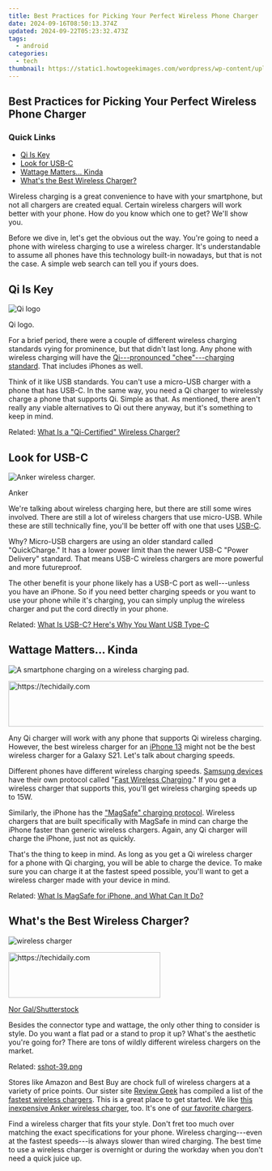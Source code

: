 ```yaml
---
title: Best Practices for Picking Your Perfect Wireless Phone Charger
date: 2024-09-16T08:50:13.374Z
updated: 2024-09-22T05:23:32.473Z
tags:
  - android
categories:
  - tech
thumbnail: https://static1.howtogeekimages.com/wordpress/wp-content/uploads/2021/12/shutterstock_1416605489.jpg
---
```


## Best Practices for Picking Your Perfect Wireless Phone Charger

### Quick Links

* [Qi Is Key](https://fox-cloud.techidaily.com/new-prestigious-directory-free-visuals-hubs-galore-online-for-2024/)
* [Look for USB-C](https://snapchat-videos.techidaily.com/new-in-2024-tech-tutorial-exporting-and-storing-your-snaps-safely/)
* [Wattage Matters... Kinda](https://youtube-data.techidaily.com/approved-rookie-recommendations-simple-profitable-youtube-purchases/)
* [What's the Best Wireless Charger?](https://tech-haven.techidaily.com/police-strike-down-vpns-upholding-cyber-law/)

 Wireless charging is a great convenience to have with your smartphone, but not all chargers are created equal. Certain wireless chargers will work better with your phone. How do you know which one to get? We'll show you.

 Before we dive in, let's get the obvious out the way. You're going to need a phone with wireless charging to use a wireless charger. It's understandable to assume all phones have this technology built-in nowadays, but that is not the case. A simple web search can tell you if yours does.

##  Qi Is Key

![Qi logo](https://static1.howtogeekimages.com/wordpress/wp-content/uploads/2021/12/Qi-logo.png) 

Qi logo.

 For a brief period, there were a couple of different wireless charging standards vying for prominence, but that didn't last long. Any phone with wireless charging will have the [Qi---pronounced "chee"---charging standard](https://smart-video-creator.techidaily.com/updated-2024-approved-mac-users-download-vllo-and-find-alternative-solutions/). That includes iPhones as well.

 Think of it like USB standards. You can't use a micro-USB charger with a phone that has USB-C. In the same way, you need a Qi charger to wirelessly charge a phone that supports Qi. Simple as that. As mentioned, there aren't really any viable alternatives to Qi out there anyway, but it's something to keep in mind.

Related: [What Is a "Qi-Certified" Wireless Charger?](https://smart-video-creator.techidaily.com/updated-2024-approved-mac-users-download-vllo-and-find-alternative-solutions/) 

##  Look for USB-C

![Anker wireless charger.](https://static1.howtogeekimages.com/wordpress/wp-content/uploads/2021/11/anker-wireless-charger.jpg) 

Anker

 We're talking about wireless charging here, but there are still some wires involved. There are still a lot of wireless chargers that use micro-USB. While these are still technically fine, you'll be better off with one that uses [USB-C](https://screen-activity-recording.techidaily.com/navigating-lenovo-screen-capture-tools-effortlessly/).

 Why? Micro-USB chargers are using an older standard called "QuickCharge." It has a lower power limit than the newer USB-C "Power Delivery" standard. That means USB-C wireless chargers are more powerful and more futureproof.

 The other benefit is your phone likely has a USB-C port as well---unless you have an iPhone. So if you need better charging speeds or you want to use your phone while it's charging, you can simply unplug the wireless charger and put the cord directly in your phone.

Related: [What Is USB-C? Here's Why You Want USB Type-C](https://screen-activity-recording.techidaily.com/navigating-lenovo-screen-capture-tools-effortlessly/) 

##  Wattage Matters... Kinda

![A smartphone charging on a wireless charging pad.](https://static1.howtogeekimages.com/wordpress/wp-content/uploads/2020/09/smartphone-charging-wirelessly.jpg?width=1198&amp;trim=1,1&amp;bg-color=000&amp;pad=1,1) 

<!-- affiliate ads begin -->
<a href="https://appsumo.8odi.net/c/5597632/2144271/7443" target="_top" id="2144271">
  <img src="//a.impactradius-go.com/display-ad/7443-2144271" border="0" alt="https://techidaily.com" width="600" height="90"/>
</a>
<img height="0" width="0" src="https://appsumo.8odi.net/i/5597632/2144271/7443" style="position:absolute;visibility:hidden;" border="0" />
<!-- affiliate ads end -->

 Any Qi charger will work with any phone that supports Qi wireless charging. However, the best wireless charger for an [iPhone 13](https://review-topics.techidaily.com/play-mkv-movies-on-moto-g24-is-it-possible-by-aiseesoft-video-converter-play-mkv-on-android/) might not be the best wireless charger for a Galaxy S21\. Let's talk about charging speeds.

 Different phones have different wireless charging speeds. [Samsung devices](https://instagram-clips.techidaily.com/new-connecting-consciously-with-content-craftsmen-of-your-realm-for-2024/) have their own protocol called "[Fast Wireless Charging](https://change-location.techidaily.com/detailed-guide-of-ispoofer-for-pogo-installation-on-xiaomi-redmi-a2plus-drfone-by-drfone-virtual-android/)." If you get a wireless charger that supports this, you'll get wireless charging speeds up to 15W.

 Similarly, the iPhone has the ["MagSafe" charging protocol](https://techno-recovery.techidaily.com/mastering-regional-adjustments-how-to-update-regions-on-your-iphone/). Wireless chargers that are built specifically with MagSafe in mind can charge the iPhone faster than generic wireless chargers. Again, any Qi charger will charge the iPhone, just not as quickly.

 That's the thing to keep in mind. As long as you get a Qi wireless charger for a phone with Qi charging, you will be able to charge the device. To make sure you can charge it at the fastest speed possible, you'll want to get a wireless charger made with your device in mind.

Related: [What Is MagSafe for iPhone, and What Can It Do?](https://techno-recovery.techidaily.com/mastering-regional-adjustments-how-to-update-regions-on-your-iphone/) 

##  What's the Best Wireless Charger?

![wireless charger](https://static1.howtogeekimages.com/wordpress/wp-content/uploads/2021/04/wireless-charger.jpg) 

<!-- affiliate ads begin -->
<a href="https://aligracehair.sjv.io/c/5597632/2135370/19272" target="_top" id="2135370">
  <img src="//a.impactradius-go.com/display-ad/19272-2135370" border="0" alt="https://techidaily.com" width="300" height="90"/>
</a>
<img height="0" width="0" src="https://aligracehair.sjv.io/i/5597632/2135370/19272" style="position:absolute;visibility:hidden;" border="0" />
<!-- affiliate ads end -->

[Nor Gal/Shutterstock](https://www.shutterstock.com/image-photo/charging-smartphone-wireless-charger-on-wooden-1416605309)

 Besides the connector type and wattage, the only other thing to consider is style. Do you want a flat pad or a stand to prop it up? What's the aesthetic you're going for? There are tons of wildly different wireless chargers on the market.

Related: [sshot-39.png](https://www.reviewgeek.com/37300/the-fastest-wireless-chargers/) 

 Stores like Amazon and Best Buy are chock full of wireless chargers at a variety of price points. Our sister site [Review Geek](https://www.reviewgeek.com/) has compiled a list of the [fastest wireless chargers](https://www.reviewgeek.com/37300/the-fastest-wireless-chargers/). This is a great place to get started. We like [this inexpensive Anker wireless charger](https://www.amazon.com/Anker-Wireless-PowerWave-Upgraded-Fast-Charging/dp/B07THHQMHM?tag=htg-v2-60qr8ln-20&ascsubtag=UUhtgUeUpU207518&asc%5Frefurl=https%3A%2F%2Fwww.howtogeek.com%2F775379%2Fhow-to-choose-a-wireless-charger%2F&asc%5Fcampaign=Short-Term), too. It's one of [our favorite chargers](https://some-techniques.techidaily.com/freedom-in-viewing-is-vlc-more-powerful-than-mpc-for-2024/).

 Find a wireless charger that fits your style. Don't fret too much over matching the exact specifications for your phone. Wireless charging---even at the fastest speeds---is always slower than wired charging. The best time to use a wireless charger is overnight or during the workday when you don't need a quick juice up.

<ins class="adsbygoogle"
     style="display:block"
     data-ad-format="autorelaxed"
     data-ad-client="ca-pub-7571918770474297"
     data-ad-slot="1223367746"></ins>

<ins class="adsbygoogle"
     style="display:block"
     data-ad-client="ca-pub-7571918770474297"
     data-ad-slot="8358498916"
     data-ad-format="auto"
     data-full-width-responsive="true"></ins>



